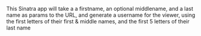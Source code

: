 This Sinatra app will take a a firstname, an optional middlename, and a last name as params to the URL, and generate a username for the viewer, using the first letters of their first & middle names, and the first 5 letters of their last name
